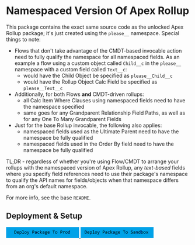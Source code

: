 # Namespaced Version Of Apex Rollup

This package contains the exact same source code as the unlocked Apex Rollup package; it's just created using the `please__` namespace. Special things to note:

- Flows that don't take advantage of the CMDT-based invocable action need to fully qualify the namespace for all namespaced fields. As an example a flow using a custom object called `Child__c` in the `please__` namespace with a custom field called `Text__c`:
  - would have the Child Object be specified as `please__Child__c`
  - would have the Rollup Object Calc Field be specified as `please__Text__c`
- Additionally, for both Flows **and** CMDT-driven rollups:
  - all Calc Item Where Clauses using namespaced fields need to have the namespace specified
  - same goes for any Grandparent Relationship Field Paths, as well as for any One To Many Grandparent Fields
- Just for the base Rollup invocable, the following also applies:
  - namespaced fields used as the Ultimate Parent need to have the namespace be fully qualified
  - namespaced fields used in the Order By field need to have the namespace be fully qualified

TL;DR - regardless of whether you're using Flow/CMDT to arrange your rollups with the namespaced version of Apex Rollup, any _text-based_ fields where you specify field references need to use their package's namespace to qualify the API names for fields/objects when that namespace differs from an org's default namespace.

For more info, see the base `README`.

## Deployment & Setup

<a href="https://login.salesforce.com/packaging/installPackage.apexp?p0=04t6g000008fjceAAA">
  <img alt="Deploy to Salesforce"
       src="./media/deploy-package-to-prod.png">
</a>

<a href="https://test.salesforce.com/packaging/installPackage.apexp?p0=04t6g000008fjceAAA">
  <img alt="Deploy to Salesforce Sandbox"
       src="./media/deploy-package-to-sandbox.png">
</a>
